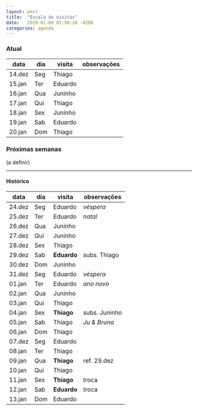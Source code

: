```yaml
---
layout: post
title:  "Escala de visitas"
date:   2019-01-09 01:50:20 -0200
categories: agenda
---
```


### Atual

| data   | dia | visita  | observações |
| ------ | --- | ------- | ----------- |
| 14.dez | Seg | Thiago  |             |
| 15.jan | Ter | Eduardo |             |
| 16.jan | Qua | Juninho |             |
| 17.jan | Qui | Thiago  |             |
| 18.jan | Sex | Juninho |             |
| 19.jan | Sab | Eduardo |             |
| 20.jan | Dom | Thiago  |             |

### Próximas semanas

(a definir)

---

#### Histórico

| data   | dia | visita      | observações   |
| ------ | --- | ----------- | ------------- |
| 24.dez | Seg | Eduardo     | _véspera_     |
| 25.dez | Ter | Eduardo     | _natal_       |
| 26.dez | Qua | Juninho     |               |
| 27.dez | Qui | Juninho     |               |
| 28.dez | Sex | Thiago      |               |
| 29.dez | Sab | **Eduardo** | subs. Thiago  |
| 30.dez | Dom | Juninho     |               |
| 31.dez | Seg | Eduardo     | _véspera_     |
| 01.jan | Ter | Eduardo     | _ano novo_    |
| 02.jan | Qua | Juninho     |               |
| 03.jan | Qui | Thiago      |               |
| 04.jan | Sex | **Thiago**  | subs. Juninho |
| 05.jan | Sab | Thiago      | _Ju & Bruna_  |
| 06.jan | Dom | Thiago      |               |
| 07.dez | Seg | Eduardo     |               |
| 08.jan | Ter | Thiago      |               |
| 09.jan | Qua | **Thiago**  | ref. 29.dez   |
| 10.jan | Qui | Thiago      |               |
| 11.jan | Sex | **Thiago**  | troca         |
| 12.jan | Sab | **Eduardo** | troca         |
| 13.jan | Dom | Eduardo     |               |

